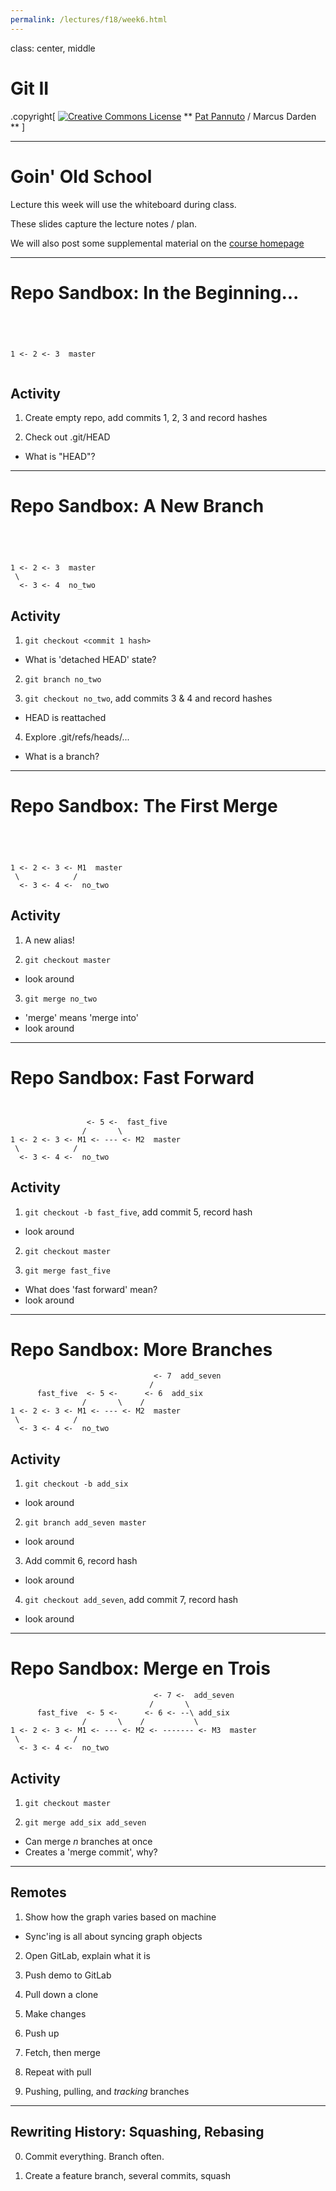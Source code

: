 ```yaml
---
permalink: /lectures/f18/week6.html
---
```


class: center, middle

# Git II

.copyright[
<a rel="license" href="http://creativecommons.org/licenses/by/4.0/"><img alt="Creative Commons License" style="border-width:0" src="https://i.creativecommons.org/l/by/4.0/88x31.png" /></a>
** [Pat Pannuto](http://patpannuto.com) / Marcus Darden **
]


---


# Goin' Old School

Lecture this week will use the whiteboard during class.

These slides capture the lecture notes / plan.

We will also post some supplemental material on the [course homepage](https://c4cs.github.io/#schedule)


---


# Repo Sandbox: In the Beginning...

```




1 <- 2 <- 3  master


```

## Activity

1. Create empty repo, add commits 1, 2, 3 and record hashes

2. Check out .git/HEAD
  - What is "HEAD"?


---


# Repo Sandbox: A New Branch

```




1 <- 2 <- 3  master
 \
  <- 3 <- 4  no_two
```

## Activity

1. `git checkout <commit 1 hash>`
  - What is 'detached HEAD' state?

2. `git branch no_two`

3. `git checkout no_two`, add commits 3 & 4 and record hashes
  - HEAD is reattached

4. Explore .git/refs/heads/...
  - What is a branch?


---


# Repo Sandbox: The First Merge

```




1 <- 2 <- 3 <- M1  master
 \            /
  <- 3 <- 4 <-  no_two
```

## Activity

1. A new alias!

2. `git checkout master`
  - look around

3. `git merge no_two`
  - 'merge' means 'merge into'
  - look around


---


# Repo Sandbox: Fast Forward

```


                 <- 5 <-  fast_five
                /       \
1 <- 2 <- 3 <- M1 <- --- <- M2  master
 \            /
  <- 3 <- 4 <-  no_two
```

## Activity

1. `git checkout -b fast_five`, add commit 5, record hash
  - look around

2. `git checkout master`

3. `git merge fast_five`
  - What does 'fast forward' mean?
  - look around


---


# Repo Sandbox: More Branches

```
                                <- 7  add_seven
                               /
      fast_five  <- 5 <-      <- 6  add_six
                /       \    /
1 <- 2 <- 3 <- M1 <- --- <- M2  master
 \            /
  <- 3 <- 4 <-  no_two
```

## Activity

1. `git checkout -b add_six`
  - look around

2. `git branch add_seven master`
  - look around

3. Add commit 6, record hash
  - look around

4. `git checkout add_seven`, add commit 7, record hash
  - look around


---


# Repo Sandbox: Merge en Trois

```
                                <- 7 <-  add_seven
                               /       \
      fast_five  <- 5 <-      <- 6 <- --\ add_six
                /       \    /           \
1 <- 2 <- 3 <- M1 <- --- <- M2 <- ------- <- M3  master
 \            /
  <- 3 <- 4 <-  no_two
```

## Activity

1. `git checkout master`

2. `git merge add_six add_seven`
  - Can merge *n* branches at once
  - Creates a 'merge commit', why?


---


## Remotes

1. Show how the graph varies based on machine
  - Sync'ing is all about syncing graph objects

2. Open GitLab, explain what it is

3. Push demo to GitLab

4. Pull down a clone

5. Make changes

6. Push up

7. Fetch, then merge

8. Repeat with pull

9. Pushing, pulling, and _tracking_ branches


---


## Rewriting History: Squashing, Rebasing

0. Commit everything. Branch often.

1. Create a feature branch, several commits, squash
